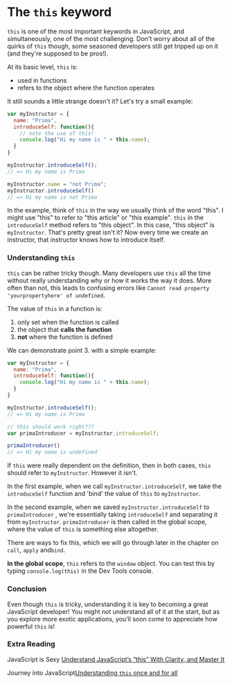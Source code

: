 # The `this` keyword



`this` is one of the most important keywords in JavaScript, and simultaneously, one of the most challenging. Don't worry about all of the quirks of `this` though, some seasoned developers still get tripped up on it (and they're supposed to be pros!). 



At its basic level, `this` is:

-  used in functions
- refers to the object where the function operates

It still sounds a little strange doesn't it? Let's try a small example:

```js
var myInstructor = {
  name: "Prima",
  introduceSelf: function(){
    // note the use of this!
    console.log("Hi my name is " + this.name);
  }
}

myInstructor.introduceSelf();
// => Hi my name is Prima

myInstructor.name = "not Prima";
myInstructor.introduceSelf()
// => Hi my name is not Prima
```

In the example, think of `this` in the way we usually think of the word "this". I might use "this" to refer to "this article" or "this example". `this` in the `introduceSelf` method refers to "this object". In this case, "this object" is `myInstructor`. That's pretty great isn't it? Now every time we create an instructor, that instructor knows how to introduce itself.



### Understanding `this`

`this` can be rather tricky though. Many developers use `this` all the time without really understanding why or how it works the way it does. More often than not, this leads to confusing errors like `Cannot read property 'yourpropertyhere' of undefined`. 

The value of `this` in a function is:

1. only set when the function is called
2. the object that **calls the function**
3. **not** where the function is defined

We can demonstrate point 3. with a simple example:

```js
var myInstructor = {
  name: "Prima",
  introduceSelf: function(){
    console.log("Hi my name is " + this.name);
  }
}

myInstructor.introduceSelf();
// => Hi my name is Prima

// this should work right???
var primaIntroducer = myInstructor.introduceSelf;

primaIntroducer()
// => Hi my name is undefined
```

If `this` were really dependent on the definition, then in both cases, `this` should refer to `myInstructor`. However it isn't. 

In the first example, when we call `myInstructor.introduceSelf`, we take the `introduceSelf` function and 'bind' the value of `this` to `myInstructor`. 

In the second example,  when we saved `myInstructor.introduceSelf` to `primaIntroducer` , we're essentially taking `introduceSelf` and separating it from `myInstructor`. `primaIntroducer` is then called in the global scope, where the value of `this` is something else altogether.

There are ways to fix this, which we will go through later in the chapter on `call`, `apply` and`bind`.



**In the global scope**, `this` refers to the `window` object. You can test this by typing `console.log(this)` in the Dev Tools console.

### Conclusion

Even though `this` is tricky, understanding it is key to  becoming a great JavaScript developer! You might not understand all of it at the start, but as you explore more exotic applications, you'll soon come to appreciate how powerful `this` is!



### Extra Reading

JavaScript is Sexy [Understand JavaScript’s “this” With Clarity, and Master It](http://javascriptissexy.com/understand-javascripts-this-with-clarity-and-master-it/)

Journey into JavaScript[Understanding `this` once and for all](https://journeyintojavascript.quora.com/understanding-this-once-and-for-all)

